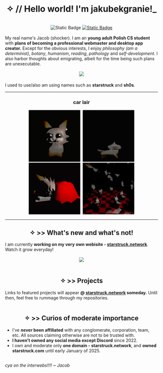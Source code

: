 <!--Hey there! Then name's Jacob. I'm an adolescent CS student based in southern Poland. My current main project is [my site](https://shatterwares.com) 
<div> a</div>
My interests: 
- 📗 Reading books (as long as they are not school books)
- 🔬 Computers (more precisely computer science, AIs)
- 🧙 Philosophy
- 💻 C++, HTML, JS, Python, and more in foreseeable future
- 🔌 Benchmarking, sandboxing, component testing
- ✨ Logo designing
- 🚲 Cycling
- 🧑‍🤝‍🧑 Meeting with friends
- 🦠 Computer and biological malware
- 🌼 Botanics and biology
- ☕ English

![GitHub stats](https://github-readme-stats.vercel.app/api?username=jakubekgranie&theme=aura&show_icons=true&count_private=true)

[![Readme Card](https://github-readme-stats.vercel.app/api/pin/?username=jakubekgranie&repo=projecthub.github.io&theme=aura)](https://github.com/jakubekgranie/projecthub.github.io)

Most of my stuff is for school and some is prohibited from the public view. Feel free to contact me at Discord: "jakubekgranie".
All the code owned and/or co-owned by me is copyrighted, and you need my and my acquaintance(s)'s approval before using it in any way different than educational.
I've never been affiliated with any comglomerate and/or company, all information sources telling so are fake.-->
<h1 align="center">✧ // Hello world! I'm jakubekgranie!_</h1>
<br>
<div align="center"><img alt="Static Badge" src="https://img.shields.io/badge/DISCORD_--_jakubekgranie-7289DA?style=for-the-badge&logo=discord&logoColor=white"> <a href="https://starstruck.network"><img alt="Static Badge" src="https://img.shields.io/badge/MY_SITE-a0f5c7?style=for-the-badge&logo=aboutdotme&logoColor=black"></a></div>
<br>
My real name's Jacob (shocker). I am an <b>young adult Polish CS student</b> with <b>plans of becoming a professional webmaster and desktop app creator.</b> Except for the obvious interests, I enjoy <i>philosophy (am a determinist)</i>, <i>botany</i>, <i>humanism</i>, <i>reading</i>, <i>pathology</i> and <i>self-development</i>. I also harbor thoughts about emigrating, albeit for the time being such plans are unexecutable.
<br>
<br>
<div align="center"><img src="https://github-readme-stats.vercel.app/api?username=jakubekgranie&theme=aura&show_icons=true&count_private=true"></div>
<br>
I used to use/also am using names such as <b>starstruck</b> and <b>sh0s</b>.
<hr>
<h3 align="center">car lair</h4>
<div align="center" title="this is me irl"><img width="170px" height="170px" src="stuff/car-devouring.gif" alt="car">&nbsp;&nbsp;<img width="170px" height="170px" src="stuff/car-being-car.gif"><br><img width="170px" height="170px" src="stuff/meirl.gif">&nbsp;&nbsp;<img width="170px" height="170px" src="stuff/true-car.gif"></div>
<hr>
<h2 align="center">✧ >> What's new and what's not!</h2>
I am currently <b>working on my very own webisite - <a href="https://starstruck.network">starstruck.network</a></b>. Watch it grow everyday!
<br>
<br>
<div align="center"><img src="https://github-readme-stats.vercel.app/api/pin/?username=jakubekgranie&repo=starstruck.network&theme=aura"></div>
<br>
<h2 align="center">✧ >> Projects</h2>
Links to featured projects will appear <b>@ <a href="https://github.com/jakubekgranie/starstruck.network">starstruck.network</a> someday.</b> Until then, feel free to rummage through my repositories.
<br><br>
<h2 align="center">✧ >> Curios of moderate importance</h2>
<ul>
  <li>I've <b><i>never</i> been affiliated</b> with any conglomerate, corporation, team, etc. All sources claiming otherwise are not to be trusted with.</li>
  <li><b>I haven't owned any social media except Discord</b> since 2022.</li>
  <li>I own and moderate only <b>one domain - starstruck.network</b>, and <b>owned starstruck.com</b> until early January of 2025.</li>
</ul>
<br>
<i>cya on the interwebs!!!! ~ Jacob</i>
